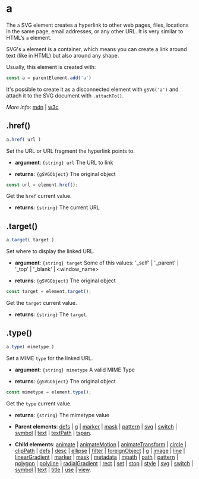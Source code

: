 # a

The `a` SVG element creates a hyperlink to other web pages, files, locations in the same page, email addresses, or any other URL. It is very similar to HTML’s `a` element.

SVG's `a` element is a container, which means you can create a link around text (like in HTML) but also around any shape.

Usually, this element is created with:
      
```js
const a = parentElement.add('a')
```

It's possible to create it as a disconnected element with `gSVG('a')` and attach it to the SVG document with `.attachTo()`.

*More info*:
      [mdn](https://developer.mozilla.org//en-US/docs/Web/SVG/Element/a) | [w3c](https://svgwg.org/svg2-draft/single-page.html#linking-AElement)

## .href()


```js
a.href( url )
```
Set the URL or URL fragment the hyperlink points to.

- **argument**: `{string} url` The URL to link

- **returns**: `{gSVGObject}` The original object


```js
const url = element.href();
```
Get the `href` current value.

- **returns**: `{string}` The current URL

## .target()


```js
a.target( target )
```
Set where to display the linked URL.

- **argument**: `{string} target` Some of this values: '_self' | '_parent' | '_top' | '_blank' | <window_name>

- **returns**: `{gSVGObject}` The original object


```js
const target = element.target();
```
Get the `target` current value.

- **returns**: `{string}` The `target`.

## .type()


```js
a.type( mimetype )
```
Set a MIME `type` for the linked URL.

- **argument**: `{string} mimetype` A valid MIME Type

- **returns**: `{gSVGObject}` The original object


```js
const mimetype = element.type();
```
Get the `type` current value.

- **returns**: `{string}` The mimetype value

- **Parent elements**: [defs](./defs.md) | [g](./g.md) | [marker](./marker.md) | [mask](./mask.md) | [pattern](./pattern.md) | [svg](./svg.md) | [switch](./switch.md) | [symbol](./symbol.md) | [text](./text.md) | [textPath](./textPath.md) | [tspan](./tspan.md).

- **Child elements**: [animate](./animate.md) | [animateMotion](./animateMotion.md) | [animateTransform](./animateTransform.md) | [circle](./circle.md) | [clipPath](./clipPath.md) | [defs](./defs.md) | [desc](./desc.md) |  [ellipse](./ellipse.md) | [filter](./filter.md) | [foreignObject](./foreignObject.md) | [g](./g.md) | [image](./image.md) | [line](./line.md) | [linearGradient](./linearGradient.md) | [marker](./marker.md) | [mask](./mask.md) | [metadata](./metadata.md) | [mpath](./mpath.md) | [path](./path.md) | [pattern](./pattern.md) | [polygon](./polygon.md) | [polyline](./polyline.md) | [radialGradient](./radialGradient.md) | [rect](./rect.md) | [set](./set.md) | [stop](./stop.md) | [style](./style.md) | [svg](./svg.md) | [switch](./switch.md) | [symbol](./symbol.md) | [text](./text.md) | [title](./title.md) | [use](./use.md) | [view](./view.md).

